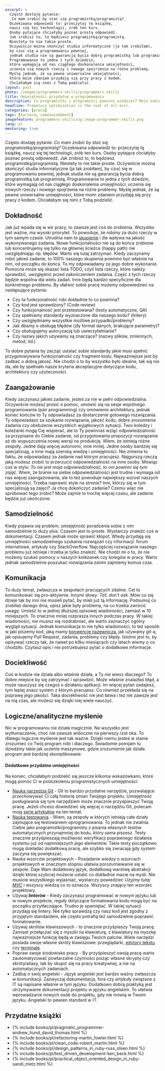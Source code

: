 ```yaml
---
excerpt: >
  Często dostaję pytanie:
  _Co mam zrobić by stać się programistką/programistą?_
  Oczekiwana odpowiedź to: przeczytaj tę książkę,
  naucz się tej technologii, zrób ten kurs.
  Osoby pytające chciałyby poznać prostą odpowiedź.
  Jak zrobisz to, to będziesz programistką/programistą.
  Niestety to nie takie proste.
  Oczywiście można skończyć studia informatyczne (ja tak zrobiłam),
  by czuć się w programowaniu pewniej,
  jednak studia nie są gwarancją bycia dobrą programistką lub programistą.
  Programowanie to jedna z tych dziedzin,
  które wymagają od nas ciągłego doskonalenia umiejętności,
  uczenia się nowych rzeczy i nowego spojrzenia na różne problemy.
  Myślę jednak, że są pewne uniwersalne umiejętności,
  które moim zdaniem przydają się przy pracy z kodem.
  Chciałabym się nimi z Tobą podzielić.
layout: post
photo: /images/programmers-skills/programmers-skills
title: Umiejętności przydatne w programowaniu
description: Co programistki i programiści powinni wiedzieć? Moja subiektywna opinia.
headline: Premature optimization is the root of all evil.
categories: [praca]
tags: [kariera, samoświadomość]
imagefeature: programmers-skills/og_image-programmer-skills.png
lang: pl
mentoring: true
---
```


Często dostaję pytanie: _Co mam zrobić by stać się programistką/programistą?_ Oczekiwana odpowiedź to: przeczytaj tę książkę, naucz się tej technologii, zrób ten kurs. Osoby pytające chciałyby poznać prostą odpowiedź. Jak zrobisz to, to będziesz programistką/programistą. Niestety to nie takie proste. Oczywiście można skończyć studia informatyczne (ja tak zrobiłam), by czuć się w programowaniu pewniej, jednak studia nie są gwarancją bycia dobrą programistką lub programistą. Programowanie to jedna z tych dziedzin, które wymagają od nas ciągłego doskonalenia umiejętności, uczenia się nowych rzeczy i nowego spojrzenia na różne problemy. Myślę jednak, że są pewne uniwersalne umiejętności, które moim zdaniem przydają się przy pracy z kodem. Chciałabym się nimi z Tobą podzielić.

## Dokładność

Jak już wpada się w wir pracy, to zawsze jest coś do zrobienia. Wszystko jest ważne, ma wysoki priorytet. To powoduje, że robimy za dużo rzeczy w tym samym czasie. Utrudnia nam to [skupienie]({{site.baseurl}}/how-to-focus "Jak się skupić?") i źle wpływa na jakość wykonywanego zadania. Nowe funkcjonalności nie są do końca zrobione lub koncentrujemy się tylko na głównej ścieżce (happy path) nie uwzględniając np. błędów. Warto się tutaj zatrzymać. Kiedy zaczynamy robić jakieś zadanie, to 100% naszego skupienia powinno być właśnie na nim, od początku do końca. To my odpowiadamy za jego dobre wykonanie. Pomocna może się okazać lista TODO, czyli lista rzeczy, które należy sprawdzić, uwzględnić przed zakończeniem zadania. Część z tych rzeczy będzie wspólna dla wielu zadań. Inne będą bardzo specyficzne dla konkretnego problemu. By ułatwić sobie pracę możemy odpowiedzieć na następujące pytania:
- Czy ta funkcjonalność robi dokładnie to co powinna?
- Czy kod jest sprawdzony? (Code review)
- Czy funkcjonalność jest przetestowana? (testy automatyczne, QA)
- Czy spełniamy standardy wyznaczone dla naszego kodu? (lintery)
- Czy uwzględniamy wszystkie możliwe przypadki/problemy?
- Jak dbamy o obsługę błędów (zły format danych, brakujące parametry)?
- Czy obsługujemy autoryzację lub uwierzytelnianie?
- Czy nazwy jakich używamy są znaczące? (nazwy plików, zmiennych, metod, itd.)

To dobre pytania by zacząć ustalać sobie standardy jakie musi spełnić przygotowywana funkcjonalność czy fragment kodu. Najważniejsze jest by zadbać o dobrą jakość. Nie chodzi o to by wszystko było idealne, tak się nie da, ale by spełniało nasze kryteria akceptacyjne dotyczące kodu, architektury czy użyteczności.

## Zaangażowanie

Kiedy zaczynasz jakieś zadanie, jesteś za nie w pełni odpowiedzialna. Oczywiście możesz prosić o pomoc, umówić się na sesje wspólnego programowania (pair programming) czy omówienie architektury, jednak koniec końców to Ty odpowiadasz za dostarczenie gotowego rozwiązania. Ty odpowiadasz za szukanie rozwiązania, jakość kodu, dobre zrozumienie zadania czy obsłużenie wszystkich wyjątkowych sytuacji. Twoi koledzy i koleżanki mogą Cię wspierać, ale to Ty powinnaś wziąć odpowiedzialność za przypisane do Ciebie zadanie, od przygotowania propozycji rozwiązania aż do wypuszczenia nowej wersji na produkcję. Wiem, że istnieją różne zespoły. Jedne dają więcej autonomii, inne mniej. Jedne osoby bardziej się specjalizują, a inne mają szeroką wiedzę i umiejętności. Nie zmienia to faktu, że odpowiadasz za zadanie nad którym pracujesz. Najgorszą rzeczą jaką możesz zrobić to przerzucić odpowiedzialność na inne osoby. Mówiąc coś w stylu: _To nie jest moja odpowiedzialność, to oni powinni się tym zająć._ Wiem, że branie na siebie odpowiedzialności jest trudne i wymaga od nas więcej zaangażowania, ale to też powoduje największy wzrost naszych umiejętności. Trzeba naprawić style na stronie? Inni, którzy się w tym specjalizują są zajęci? Ja chcę dokończyć zadanie? Czemu więc nie spróbować tego zrobić? Może zajmie to trochę więcej czasu, ale zadanie będzie już ukończone.

## Samodzielność

Kiedy pojawia się problem, umiejętność poradzenia sobie z nim samodzielnie to duży plus. Czasem jest to proste. Wystarczy znaleźć coś w dokumentacji. Czasem jednak może sprawić kłopot. Wtedy przydają się umiejętności samodzielnego szukania rozwiązań czy informacji: forum internetowe, artykuły czy StackOverflow. Najczęściej rozwiązanie naszego problemu już istnieje i trzeba je tylko znaleźć. Nie chodzi mi o to, że nie możemy szukać pomocy u naszych koleżanek czy kolegów w pracy. Warto jednak samodzielnie poszukać rozwiązania zanim zajmiemy komuś czas.

## Komunikacja

To duży temat, zwłaszcza w zespołach pracujących zdalnie. Cel to komunikować się pro-aktywnie. Innymi słowy: _Tell, don't ask._ Mów co się dzieje tak by inni nie musieli pytać, by mieli już tą informację. Podsumuj co zrobiłaś danego dnia, opisz jakie były problemy, na co trzeba zwrócić uwagę. Umieść to w jednej dłuższej opisowej wiadomości, zamiast w 10 mniejszych. To znacznie mniej rozprasza innych podczas pracy. W takiej wiadomości, nie musisz się rozdrabniać, ale warto zaznaczyć ogólny wygląd sytuacji. Jednak komunikacja to nie tylko wiadomości, to też sposób w jaki piszemy kod, jaką mamy [konwencję nazewniczą]({{site.baseurl}}/names-have-meaning "Jak tworzyć lepsze nazwy w kodzie?"), jak używamy git-a, jak opisujemy Pull Request, zadania, problemy czy błędy. Istotne jest to, by opisywać rzeczy tak, że nawet po kilku miesiącach czy latach wiemy o co chodziło. Czytasz opis i nie potrzebujesz pytać o dodatkowe informacje.

## Dociekliwość

Coś w kodzie nie działa albo właśnie działa, a Ty nie wiesz dlaczego? To dobre miejsce by się zatrzymać i sprawdzić. Może właśnie znalazłaś błąd, a może nauczysz się czegoś o działaniu aplikacji. Im więcej pytań zadajesz, tym lepiej znasz system z którym pracujesz. Co również przekłada się na poprawę jego jakości. Taka dociekliwość nie jest łatwa i też nie zawsze jest na nią czas, ale możesz się dzięki niej wiele nauczyć.

## Logiczne/analityczne myślenie

Nic w programowaniu nie działa magicznie. Na wszystko jest wytłumaczenie, choć nie zawsze widoczne na pierwszy rzut oka. To dlatego logiczne myślenie jest tak ważne. Dzięki niemu jesteś w stanie zrozumieć co Twój program robi i dlaczego. Świadomie pomijam tu dziedziny takie jak uczenie maszynowe, gdzie zrozumienie jak działa program jest bardziej skomplikowane.

#### Dodatkowe przydatne umiejętności

Na koniec, chciałabym podzielić się jeszcze kilkoma wskazówkami, które mogą pomóc Ci w podszkoleniu programistycznych umiejętności:
- [Nauka narzędzia Git]({{site.baseurl}}/what-is-git "Czym jest Git?") - Git to bardzo przydatne narzędzie, pozwalające przechowywać Ci całą historię zmian Twojego projektu. Umiejętność posługiwania się tym narzędziem może znacznie przyśpieszyć Twoją pracę. Jeżeli chcesz dowiedzieć się więcej o narzędziu Git, polecam moją [serie artykułów]({{site.baseurl}}/kategoria/git "Artykuły na temat narzędzia Git") na ten temat.
- [Nauka testowania]({{site.baseurl}}/tdd-basic "Test-Driven Development dla początkujących") - Wiem, są zespoły w których istnieją całe działy zajmujące się testowaniem oprogramowania. To jednak nie zwalnia Ciebie jako programistki/programisty z pisania własnych testów automatycznych przynajmniej do kodu, który sama piszesz. Testy znacznie przyśpieszają możliwość weryfikacji poprawnego działania systemu już od najmniejszych jego elementów. Takie testy początkowo mogą dokładać dodatkową pracę, ale szybko się zwracają gdy system zaczyna się powiększać.
- Nauka wzorców projektowych - Posiadanie wiedzy o wzorcach projektowych w znacznym stopniu ułatwia porozumiewanie się w zespole. Daje Wam dodatkowy język, dodatkową warstwę abstrakcji dzięki której szybciej możecie ustalić co dokładnie macie na myśli. Nie musicie wszystkiego wyjaśniać, wystarczy powiedzieć _Użyjmy tutaj [MVC]({{site.baseurl}}/mvc-design-pattern "Wprowadzenie do wzorca projektowego Model-View-Controller")_ i wszyscy wiedzą co to oznacza. Wszyscy znający ten wzorzec projektowy.
- Używaj **linterów** - Kiedy zaczynasz programować w nowym języku lub w nowym projekcie, reguły dotyczące formatowania kodu mogą być na początku przytłaczające. Trudno je spamiętać. W takiej sytuacji przydają się lintery. Nie tylko sprawdzą czy nasz kod jest zgodny z przyjętym standardem, ale często potrafią też samodzielnie poprawić formatowanie.
- Używaj skrótów klawiszowych - to znacznie przyśpieszy Twoją pracę. Zamiast przełączać się z myszki na klawiaturę, z klawiatury na myszkę najważniejsze funkcję będą w zasięgu Twoich palców. Wiele narzędzi posiada swoje własne skróty klawiszowe: przeglądarki, [edytory tekstu]({{site.baseurl}}/visual-studio-code "Visual Studio Code - skróty klawiszowe") czy [terminale]({{site.baseurl}}/guake-terminal "Guake terminal - skróty klawiszowe").
- Popraw swoje środowisko pracy - By przyśpieszyć swoją pracę warto zautomatyzować powtarzalne czynności pisząc własne skrypty czy skróty/aliasy, tak by skupić się na pracy kreatywnej, a nie na automatycznych zadaniach.
- Zadbaj o swój angielski - Język angielski jest bardzo ważny zwłaszcza w komunikacji. Zazwyczaj dokumentacja, fora czy artykuły związane z IT są napisane właśnie w tym języku. Dodatkowo dobrą praktyką jest utrzymywanie dokumentacji projektu w języku angielskim. To ułatwia wprowadzanie nowych osób do projektu, gdy nie mówią w Twoim języku. Angielski to pewien standard w IT.

## Przydatne książki
- {% include books/pl/pragmatic_programmer-andrew_hund_david_thomas.html %}
- {% include books/pl/refactoring-martin_fowler.html %}
- {% include books/pl/clean_code-robert_martin.html %}
- {% include books/pl/design_patterns_in_ruby-russ_olsen.html %}
- {% include books/pl/test_driven_development-ken_beck.html %}
- {% include books/pl/practical_object_oriented_design_in_ruby-sandi_metz.html %}
